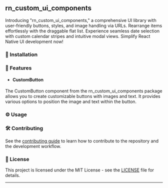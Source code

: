 ## rn_custom_ui_components

Introducing "rn_custom_ui_components," a comprehensive UI library with user-friendly buttons, styles, and image handling via URLs. Rearrange items effortlessly with the draggable flat list. Experience seamless date selection with custom calendar stripes and intuitive modal views. Simplify React Native UI development now!

### 🚀 Installation

### 🎊 Features

- #### CustomButton

The CustomButton component from the rn_custom_ui_components package allows you to create customizable buttons with images and text. It provides various options to position the image and text within the button.


### ⚙️ Usage


### 🛠 Contributing

See the [contributing guide](CONTRIBUTING.md) to learn how to contribute to the repository and the development workflow.

### 📜 License

This project is licensed under the MIT License - see the [LICENSE](LICENSE) file for details.

---

